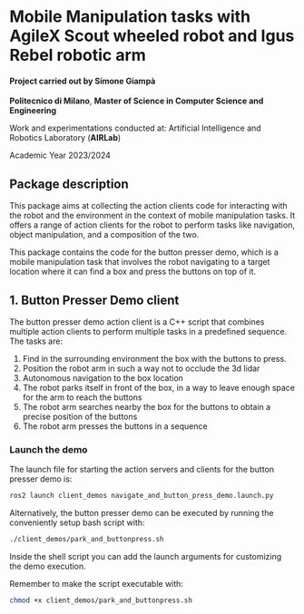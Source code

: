 # Mobile Manipulation tasks with AgileX Scout wheeled robot and Igus Rebel robotic arm

#### Project carried out by __Simone Giampà__

__Politecnico di Milano__, __Master of Science in Computer Science and Engineering__

Work and experimentations conducted at: Artificial Intelligence and Robotics Laboratory (__AIRLab__)

Academic Year 2023/2024

## Package description

This package aims at collecting the action clients code for interacting with the robot and the environment in the context
of mobile manipulation tasks. It offers a range of action clients for the robot to perform tasks like navigation, object
manipulation, and a composition of the two.

This package contains the code for the button presser demo, which is a mobile manipulation task that involves the robot
navigating to a target location where it can find a box and press the buttons on top of it.

## 1. Button Presser Demo client

The button presser demo action client is a C++ script that combines multiple action clients to perform multiple tasks in a
predefined sequence. The tasks are:
1. Find in the surrounding environment the box with the buttons to press.
2. Position the robot arm in such a way not to occlude the 3d lidar
3. Autonomous navigation to the box location
4. The robot parks itself in front of the box, in a way to leave enough space for the arm to reach the buttons
5. The robot arm searches nearby the box for the buttons to obtain a precise position of the buttons
6. The robot arm presses the buttons in a sequence

### Launch the demo

The launch file for starting the action servers and clients for the button presser demo is:
    
```bash
ros2 launch client_demos navigate_and_button_press_demo.launch.py
```

Alternatively, the button presser demo can be executed by running the conveniently setup bash script with:
    
```bash
./client_demos/park_and_buttonpress.sh
```

Inside the shell script you can add the launch arguments for customizing the demo execution.

Remember to make the script executable with:
    
```bash
chmod +x client_demos/park_and_buttonpress.sh
```
